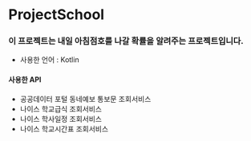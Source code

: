 # ProjectSchool

<h3>이 프로젝트는 내일 아침점호를 나갈 확률을 알려주는 프로젝트입니다.</h3>

<nav>
  <ul>
    <li>사용한 언어 : Kotlin</li>
  </ul>
  <h4>사용한 API</h4>
  <ul>
    <li>공공데이터 포털 동네예보 통보문 조회서비스</li>
    <li>나이스 학교급식 조회서비스</li>
    <li>나이스 학사일정 조회서비스</li>
    <li>나이스 학교시간표 조회서비스</li>
  </ul>
 </nav>
